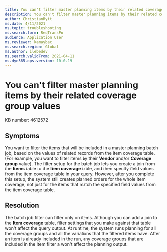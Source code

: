 ```yaml
---
title: You can't filter master planning items by their related coverage group values
description: You can't filter master planning items by their related coverage group values.
author: ChristianRytt
ms.date: 4/11/2021
ms.topic: troubleshooting
ms.search.form: ReqTransPo
audience: Application User
ms.reviewer: kamaybac
ms.search.region: Global
ms.author: ilebedev
ms.search.validFrom: 2021-04-11
ms.dyn365.ops.version: 10.0.19
---
```


# You can't filter master planning items by their related coverage group values

KB number: 4612572

## Symptoms

You want to filter the items that will be included in a master planning batch job, based on the values of related records from the item coverage table. (For example, you want to filter items by their **Vendor** and/or **Coverage group** value). The filter setup for the batch job lets you create a join from the **Items** table to the **Item coverage** table, and then specify field values from the item coverage table in your query. However, after you complete this setup, the system still creates planned orders for the whole item coverage, not just for the items that match the specified field values from the item coverage table.

## Resolution

The batch job filter can filter only on items. Although you can add a join to the **Item coverage** table, filter settings that you make against that table won't affect the query output. At runtime, the system runs planning for all the coverage groups and all the variations that the filtered items have. After an item is already included in the run, any coverage groups that are included in the item filter a won't affect the planning output.
